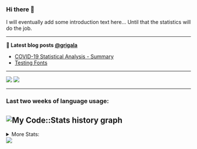 ### Hi there 👋

I will eventually add some introduction text here... Until that the statistics will do the job. 

<!--
**grigala/grigala** is a ✨ _special_ ✨ repository because its `README.md` (this file) appears on your GitHub profile.

Here are some ideas to get you started:

- 🔭 I’m currently working on ...
- 🌱 I’m currently learning ...
- 👯 I’m looking to collaborate on ...
- 🤔 I’m looking for help with ...
- 💬 Ask me about ...
- 📫 How to reach me: ...
- 😄 Pronouns: ...
- ⚡ Fun fact: ...
-->

---

**📕 Latest blog posts [@grigala](https://grigala.github.io/blog/)**
<!-- BLOG-POST-LIST:START -->
- [COVID-19 Statistical Analysis - Summary](https://grigala.github.io/posts/2020/03/covid-19/)
- [Testing Fonts](https://grigala.github.io/posts/2019/12/testing-fonts/)
<!-- BLOG-POST-LIST:END -->

 ---
 
![](https://grigala-stats.vercel.app/api?username=grigala&count_private=true&show_icons=true&line_height=21&title_color=009930&icon_color=009930) ![](https://grigala-stats.vercel.app/api/top-langs/?username=grigala&layout=compact&title_color=009930)

<!-- images are not the same line
<p align = "center">
    <img src="https://github-readme-stats.vercel.app/api?username=grigala&count_private=true&show_icons=true&theme=dark&line_height=33" width="48%">
    <img src="https://github-readme-stats.vercel.app/api/top-langs/?username=grigala&layout=compact&theme=dark" width="48%">
</p> -->

---
### Last two weeks of language usage:

![My Code::Stats history graph](https://codestats-readme.wegfan.cn/history-graph/grigala)
---
<details>
<summary> More Stats: </summary>
  
<!--START_SECTION:waka-->
📊 **This Week I Spent My Time On** 

```text
⌚︎ Time Zone: Europe/Zurich

💬 Programming Languages: 
Java                     2 hrs 37 mins       ██████░░░░░░░░░░░░░░░░░░░   25.98% 
TeX                      2 hrs 1 min         █████░░░░░░░░░░░░░░░░░░░░   19.94% 
Other                    1 hr 24 mins        ███░░░░░░░░░░░░░░░░░░░░░░   13.97% 
Python                   1 hr 13 mins        ███░░░░░░░░░░░░░░░░░░░░░░   12.16% 
Groovy                   50 mins             ██░░░░░░░░░░░░░░░░░░░░░░░   8.34%

🔥 Editors: 
IntelliJ                 8 hrs 10 mins       ████████████████████░░░░░   80.69% 
PyCharm                  56 mins             ██░░░░░░░░░░░░░░░░░░░░░░░   9.32% 
Vim                      37 mins             █░░░░░░░░░░░░░░░░░░░░░░░░   6.19% 
VS Code                  23 mins             █░░░░░░░░░░░░░░░░░░░░░░░░   3.8%

💻 Operating System: 
Windows                  6 hrs 30 mins       ████████████████░░░░░░░░░   64.32% 
Linux                    3 hrs 36 mins       █████████░░░░░░░░░░░░░░░░   35.68%

```

**I Mostly Code in Java** 

```text
Java                     5 repos             ████░░░░░░░░░░░░░░░░░░░░░   16.67% 
Python                   3 repos             ██░░░░░░░░░░░░░░░░░░░░░░░   10.0% 
Scala                    3 repos             ██░░░░░░░░░░░░░░░░░░░░░░░   10.0% 
C++                      2 repos             █░░░░░░░░░░░░░░░░░░░░░░░░   6.67% 
TeX                      2 repos             █░░░░░░░░░░░░░░░░░░░░░░░░   6.67%

```



<!--END_SECTION:waka-->

![My Code::Stats history graph](https://codestats-readme.wegfan.cn/history-graph/grigala)
---
</details>

<img src="https://komarev.com/ghpvc/?username=grigala&color=009930"/>

<!-- an additional pinned repositiroes -->
<!-- ![ReadMe Card](https://grigala-stats.vercel.app/api/pin/?username=grigala&repo=3DMMDepthFitting&title_color=008800) -->
